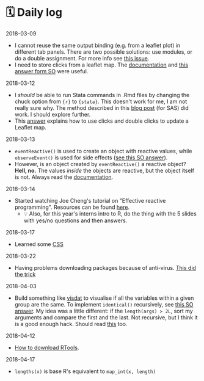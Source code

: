 # :spiral_calendar: Daily log

2018-03-09

- I cannot reuse the same output binding (e.g. from a leaflet plot) in different tab panels. There are two possible solutions: use modules, or do a double assignment. For more info see [this issue](https://github.com/rstudio/shiny/issues/867).
- I need to store clicks from a leaflet map. The [documentation](https://rstudio.github.io/leaflet/shiny.html) and [this answer form SO](https://stackoverflow.com/questions/41106547/how-to-save-click-events-in-leaflet-shiny-map) were useful.

2018-03-12

- I _should_ be able to run Stata commands in .Rmd files by changing the chuck option from `{r}` to `{stata}`. This doesn't work for me, I am not really sure why. The method described in this [blog post](https://www.ssc.wisc.edu/~hemken/SASworkshops/Markdown/SASmarkdown.html) (for SAS) did work. I should explore further.
- This [answer](https://stackoverflow.com/questions/41104576/changing-styles-when-selecting-and-deselecting-multiple-polygons-with-leaflet-sh/41147206#41147206) explains how to use clicks and double clicks to update a Leaflet map.

2018-03-13

- `eventReactive()` is used to create an object with reactive values, while `observeEvent()` is used for side effects ([see this SO answer](https://stackoverflow.com/questions/33519816/shiny-what-is-the-difference-between-observeevent-and-eventreactive)).
- However, is an object created by `eventReactive()` a reactive object? __Hell, no.__ The values _inside_ the objects are reactive, but the object itself is not. Always read the [documentation](https://www.rdocumentation.org/packages/shiny/versions/1.0.5/topics/reactiveValues).

2018-03-14
- Started watching Joe Cheng's tutorial on "Effective reactive programming". Resources can be found [here](https://github.com/jcheng5/user2016-tutorial-shiny).
  - :bulb: Also, for this year's interns intro to R, do the thing with the 5 slides with yes/no questions and then answers.

2018-03-17
- Learned some [CSS](css.md)

2018-03-22
- Having problems downloading packages because of anti-virus. [This did the trick](https://stackoverflow.com/a/46037327/4862374)

2018-04-03
- Build something like [visdat](https://github.com/ropensci/visdat) to visualise if all the variables within a given group are the same. To implement `identical()` recursively, see [this SO answer](https://stackoverflow.com/a/19966739/4862374). My idea was a little different: if the `length(args) > 2L`, sort my arguments and compare the first and the last. Not recursive, but I think it is a good enough hack. Should read [this](http://adv-r.had.co.nz/Environments.html) too.

2018-04-12
- [How to download RTools](http://jtleek.com/modules/01_DataScientistToolbox/02_10_rtools/#1).

2018-04-17
- `lengths(x)` is base R's equivalent to `map_int(x, length)`
